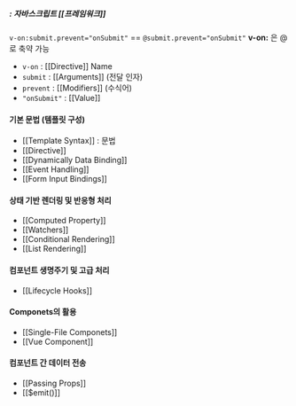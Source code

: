 ##### : 자바스크립트 [[프레임워크]] 

`v-on:submit.prevent="onSubmit"`
== `@submit.prevent="onSubmit"`
	**v-on:** 은 @로 축약 가능 

+ `v-on` : [[Directive]] Name
+ `submit` : [[Arguments]] (전달 인자)
+ `prevent` : [[Modifiers]] (수식어)
+ `"onSubmit"` : [[Value]]


#### 기본 문법 (템플릿 구성)
+ [[Template Syntax]] : 문법
+ [[Directive]]
+ [[Dynamically Data Binding]]
+ [[Event Handling]]
+ [[Form Input Bindings]]

#### 상태 기반 렌더링 및 반응형 처리 
+ [[Computed Property]]
+ [[Watchers]]
+ [[Conditional Rendering]]
+ [[List Rendering]]

#### 컴포넌트 생명주기 및 고급 처리 
+ [[Lifecycle Hooks]]

#### Componets의 활용
+ [[Single-File Componets]]
+ [[Vue Component]]

#### 컴포넌트 간 데이터 전송
+ [[Passing Props]]
+ [[$emit()]]